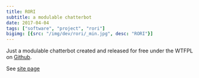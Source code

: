 ```yaml
---
title: RORI
subtitle: a modulable chatterbot
date: 2017-04-04
tags: ["software", "project", "rori"]
bigimg: [{src: "/img/dev/rori/_min.jpg", desc: "RORI"}]
---
```

Just a modulable chatterbot created and released for free under the WTFPL on [Github](https://github.com/AmarOk1412/rori).

See [site page](/rori/)
